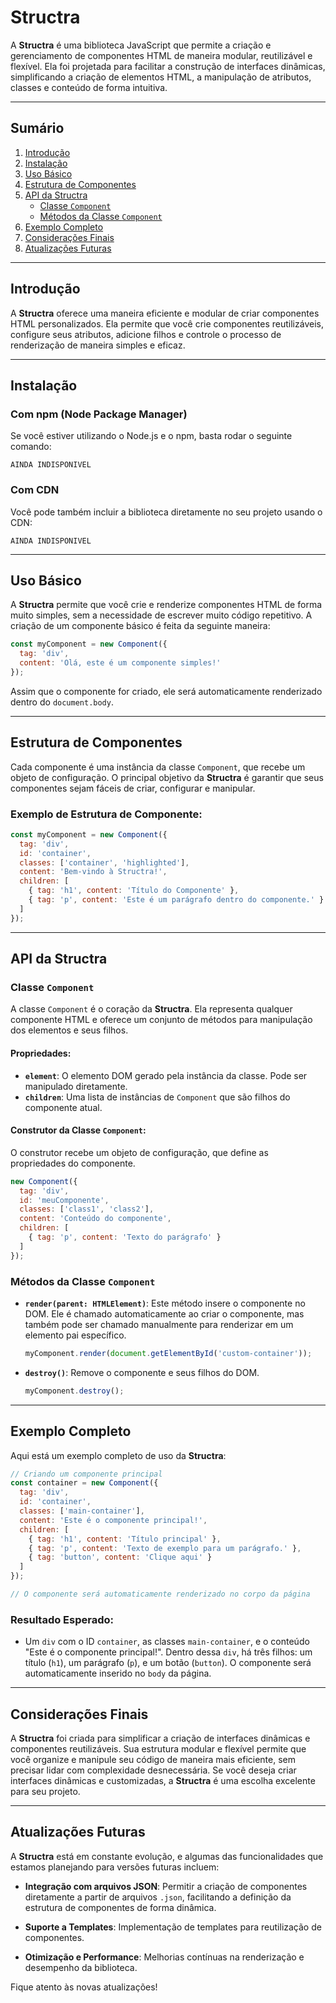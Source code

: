 # **Structra**

A **Structra** é uma biblioteca JavaScript que permite a criação e gerenciamento de componentes HTML de maneira modular, reutilizável e flexível. Ela foi projetada para facilitar a construção de interfaces dinâmicas, simplificando a criação de elementos HTML, a manipulação de atributos, classes e conteúdo de forma intuitiva.

---

## **Sumário**

1. [Introdução](#introdução)
2. [Instalação](#instalação)
3. [Uso Básico](#uso-básico)
4. [Estrutura de Componentes](#estrutura-de-componentes)
5. [API da Structra](#api-da-structra)
   - [Classe `Component`](#classe-component)
   - [Métodos da Classe `Component`](#métodos-da-classe-component)
6. [Exemplo Completo](#exemplo-completo)
7. [Considerações Finais](#considerações-finais)
8. [Atualizações Futuras](#atualizações-futuras)

---

## **Introdução**

A **Structra** oferece uma maneira eficiente e modular de criar componentes HTML personalizados. Ela permite que você crie componentes reutilizáveis, configure seus atributos, adicione filhos e controle o processo de renderização de maneira simples e eficaz.

---

## **Instalação**

### **Com npm (Node Package Manager)**

Se você estiver utilizando o Node.js e o npm, basta rodar o seguinte comando:

```
AINDA INDISPONIVEL
```

### **Com CDN**

Você pode também incluir a biblioteca diretamente no seu projeto usando o CDN:

```
AINDA INDISPONIVEL
```

---

## **Uso Básico**

A **Structra** permite que você crie e renderize componentes HTML de forma muito simples, sem a necessidade de escrever muito código repetitivo. A criação de um componente básico é feita da seguinte maneira:

```javascript
const myComponent = new Component({
  tag: 'div',
  content: 'Olá, este é um componente simples!'
});
```

Assim que o componente for criado, ele será automaticamente renderizado dentro do `document.body`.

---

## **Estrutura de Componentes**

Cada componente é uma instância da classe `Component`, que recebe um objeto de configuração. O principal objetivo da **Structra** é garantir que seus componentes sejam fáceis de criar, configurar e manipular.

### **Exemplo de Estrutura de Componente:**

```javascript
const myComponent = new Component({
  tag: 'div',
  id: 'container',
  classes: ['container', 'highlighted'],
  content: 'Bem-vindo à Structra!',
  children: [
    { tag: 'h1', content: 'Título do Componente' },
    { tag: 'p', content: 'Este é um parágrafo dentro do componente.' }
  ]
});
```

---

## **API da Structra**

### **Classe `Component`**

A classe `Component` é o coração da **Structra**. Ela representa qualquer componente HTML e oferece um conjunto de métodos para manipulação dos elementos e seus filhos.

#### **Propriedades:**

- **`element`**: O elemento DOM gerado pela instância da classe. Pode ser manipulado diretamente.
- **`children`**: Uma lista de instâncias de `Component` que são filhos do componente atual.

#### **Construtor da Classe `Component`:**

O construtor recebe um objeto de configuração, que define as propriedades do componente.

```javascript
new Component({
  tag: 'div',
  id: 'meuComponente',
  classes: ['class1', 'class2'],
  content: 'Conteúdo do componente',
  children: [
    { tag: 'p', content: 'Texto do parágrafo' }
  ]
});
```

### **Métodos da Classe `Component`**

- **`render(parent: HTMLElement)`**: Este método insere o componente no DOM. Ele é chamado automaticamente ao criar o componente, mas também pode ser chamado manualmente para renderizar em um elemento pai específico.
  
  ```javascript
  myComponent.render(document.getElementById('custom-container'));
  ```

- **`destroy()`**: Remove o componente e seus filhos do DOM.

  ```javascript
  myComponent.destroy();
  ```

---

## **Exemplo Completo**

Aqui está um exemplo completo de uso da **Structra**:

```javascript
// Criando um componente principal
const container = new Component({
  tag: 'div',
  id: 'container',
  classes: ['main-container'],
  content: 'Este é o componente principal!',
  children: [
    { tag: 'h1', content: 'Título principal' },
    { tag: 'p', content: 'Texto de exemplo para um parágrafo.' },
    { tag: 'button', content: 'Clique aqui' }
  ]
});

// O componente será automaticamente renderizado no corpo da página
```

### **Resultado Esperado:**

- Um `div` com o ID `container`, as classes `main-container`, e o conteúdo "Este é o componente principal!". Dentro dessa `div`, há três filhos: um título (`h1`), um parágrafo (`p`), e um botão (`button`). O componente será automaticamente inserido no `body` da página.

---

## **Considerações Finais**

A **Structra** foi criada para simplificar a criação de interfaces dinâmicas e componentes reutilizáveis. Sua estrutura modular e flexível permite que você organize e manipule seu código de maneira mais eficiente, sem precisar lidar com complexidade desnecessária. Se você deseja criar interfaces dinâmicas e customizadas, a **Structra** é uma escolha excelente para seu projeto.

---

## **Atualizações Futuras**

A **Structra** está em constante evolução, e algumas das funcionalidades que estamos planejando para versões futuras incluem:

- **Integração com arquivos JSON**: Permitir a criação de componentes diretamente a partir de arquivos `.json`, facilitando a definição da estrutura de componentes de forma dinâmica.
  
- **Suporte a Templates**: Implementação de templates para reutilização de componentes.

- **Otimização e Performance**: Melhorias contínuas na renderização e desempenho da biblioteca.

Fique atento às novas atualizações!

